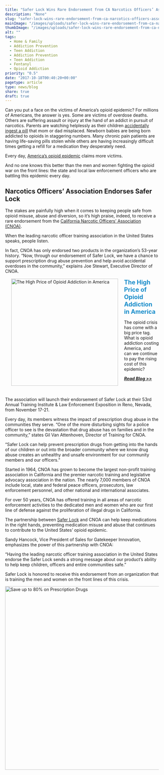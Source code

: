 ```yaml
---
title: "Safer Lock Wins Rare Endorsement from CA Narcotics Officers’ Association"
description: "None"
slug: "safer-lock-wins-rare-endorsement-from-ca-narcotics-officers-association"
mainImage: "/images/uploads/safer-lock-wins-rare-endorsement-from-ca-narcotics-officers-association.jpg"
thumbImage: "/images/uploads/safer-lock-wins-rare-endorsement-from-ca-narcotics-officers-association.jpg"
alt: ""
tags:
  - Home & Family
  - Addiction Prevention
  - Teen Addiction
  - Addiction Prevention
  - Teen Addiction
  - Fentanyl
  - Opioid Addiction
priority: "0.5"
date: "2017-10-18T00:40:20+00:00"
pagetype: article
type: news/blog
share: true
draft: true
---
```

Can you put a face on the victims of America’s opioid epidemic? For millions of Americans, the answer is yes. Some are victims of overdose deaths. Others are suffering assault or injury at the hand of an addict in pursuit of narcotics. Parents are watching helplessly as their children [accidentally ingest a pill](http://saferlock.wpengine.com/studies-reveal-parents-failing-to-secure-opioids-at-home/) that mom or dad misplaced. Newborn babies are being born addicted to opioids in staggering numbers. Many chronic pain patients are having life-saving pills stolen while others are having increasingly difficult times getting a refill for a medication they desperately need.

Every day, [America’s opioid epidemic](http://saferlock.wpengine.com/need-know-americas-opioid-epidemic/) claims more victims.

And no one knows this better than the men and women fighting the opioid war on the front lines: the state and local law enforcement officers who are battling this epidemic every day.

## Narcotics Officers’ Association Endorses Safer Lock

The stakes are painfully high when it comes to keeping people safe from opioid misuse, abuse and diversion, so it’s high praise, indeed, to receive a rare endorsement from the <a href="https://www.cnoa.org/" rel="noopener noreferrer" target="_blank">California Narcotic Officers’ Association (CNOA)</a>.

When the leading narcotic officer training association in the United States speaks, people listen.

In fact, CNOA has only endorsed two products in the organization’s 53-year history. “Now, through our endorsement of Safer Lock, we have a chance to support prescription drug abuse prevention and help avoid accidental overdoses in the community,” explains Joe Stewart, Executive Director of CNOA.

<img alt="Purple Line" src="http://saferlock.wpengine.com/wp-content/uploads/2017/10/purple-line.jpg" style="width: 100%; height: 2px;"/>

<div>
<a href="http://saferlock.wpengine.com/the-high-price-of-opioid-addiction-in-america/" style="float: left;" title="The High Price of Opioid Addiction in America"><img alt="The High Price of Opioid Addiction in America" src="http://saferlock.wpengine.com/wp-content/uploads/2017/07/the-high-price-of-opioid-addiction-in-america.jpg" style="width: 350px; max-width: 100%; padding-left: 20px; padding-right: 20px; padding-bottom: 20px;" title="The High Price of Opioid Addiction in America"/> </a>
<span style="color: #158bc9;"><strong><span style="font-size: 140%;">The High Price of Opioid Addiction in America</span></strong></span>

The opioid crisis has come with a big price tag. What is opioid addiction costing America, and can we continue to pay the rising cost of this epidemic?

<a href="http://saferlock.wpengine.com/the-high-price-of-opioid-addiction-in-america/"><strong><em>Read Blog &gt;&gt;</em></strong></a>
</div>

<img alt="Purple Line" src="http://saferlock.wpengine.com/wp-content/uploads/2017/10/purple-line.jpg" style="width: 100%; height: 2px;"/>

The association will launch their endorsement of Safer Lock at their 53rd Annual Training Institute &amp; Law Enforcement Exposition in Reno, Nevada, from November 17-21.

Every day, its members witness the impact of prescription drug abuse in the communities they serve. “One of the more disturbing sights for a police officer to see is the devastation that drug abuse has on families and in the community,” states Gil Van Attenhoven, Director of Training for CNOA.

“Safer Lock can help prevent prescription drugs from getting into the hands of our children or out into the broader community where we know drug abuse creates an unhealthy and unsafe environment for our community members and our officers.”

Started in 1964, CNOA has grown to become the largest non-profit training association in California and the premier narcotic training and legislative advocacy association in the nation. The nearly 7,000 members of CNOA include local, state and federal peace officers, prosecutors, law enforcement personnel, and other national and international associates.

For over 50 years, CNOA has offered training in all areas of narcotic enforcement activities to the dedicated men and women who are our first line of defense against the proliferation of illegal drugs in California.

The partnership between [Safer Lock](http://saferlock.wpengine.com/) and CNOA can help keep medications in the right hands, preventing medication misuse and abuse that continues to contribute to the United States’ opioid epidemic.

Sandy Hancock, Vice President of Sales for Gatekeeper Innovation, emphasizes the power of this partnership with CNOA:

“Having the leading narcotic officer training association in the United States endorse the Safer Lock sends a strong message about our product’s ability to help keep children, officers and entire communities safe.”

Safer Lock is honored to receive this endorsement from an organization that is training the men and women on the front lines of this crisis.

<div style="clear: both;"></div>

<a href="https://www.wellrx.com/rx-discount-card/enroll/?invitecode=SaferLock%20&amp;utm_source=SaferLock%20&amp;utm_medium=affiliate&amp;utm_campaign=%3cblogs%3E" rel="noopener noreferrer" target="_blank">

<img alt="Save up to 80% on Prescription Drugs" class="aligncenter wp-image-7026 size-full" height="600" src="https://saferlockrx.com/wp-content/uploads/2018/09/safer-lock-well-rx-graphic.jpg" width="1200"/>

</a>